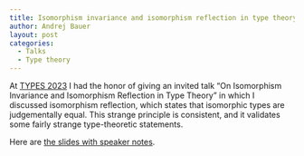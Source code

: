 ```yaml
---
title: Isomorphism invariance and isomorphism reflection in type theory (TYPES 2023)
author: Andrej Bauer
layout: post
categories:
  - Talks
  - Type theory
---
```


At [TYPES 2023](https://types2023.webs.upv.es) I had the honor of giving an invited talk “On Isomorphism Invariance and Isomorphism Reflection in Type Theory” in which I discussed isomorphism reflection, which states that isomorphic types are judgementally equal. This strange principle is consistent, and it validates some fairly strange type-theoretic statements.

Here are [the slides with speaker notes](/asset/data/TYPES2023-Isomoprhism-invariance-and-reflection.pdf).


